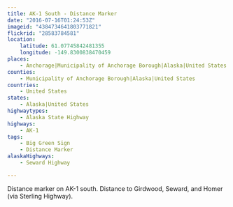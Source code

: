 ```yaml
---
title: AK-1 South - Distance Marker
date: "2016-07-16T01:24:53Z"
imageid: "4384734641803771821"
flickrid: "28583784581"
location:
    latitude: 61.07745842481355
    longitude: -149.8300838470459
places:
    - Anchorage|Municipality of Anchorage Borough|Alaska|United States
counties:
    - Municipality of Anchorage Borough|Alaska|United States
countries:
    - United States
states:
    - Alaska|United States
highwaytypes:
    - Alaska State Highway
highways:
    - AK-1
tags:
    - Big Green Sign
    - Distance Marker
alaskaHighways:
    - Seward Highway

---
```

Distance marker on AK-1 south.  Distance to Girdwood, Seward, and Homer (via Sterling Highway).